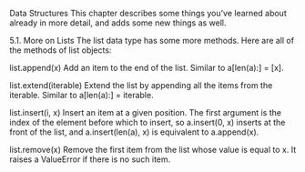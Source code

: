 Data Structures
This chapter describes some things you’ve learned about already in more detail, and adds some new things as well.

5.1. More on Lists
The list data type has some more methods. Here are all of the methods of list objects:

list.append(x)
Add an item to the end of the list. Similar to a[len(a):] = [x].

list.extend(iterable)
Extend the list by appending all the items from the iterable. Similar to a[len(a):] = iterable.

list.insert(i, x)
Insert an item at a given position. The first argument is the index of the element before which to insert, so a.insert(0, x) inserts at the front of the list, and a.insert(len(a), x) is equivalent to a.append(x).

list.remove(x)
Remove the first item from the list whose value is equal to x. It raises a ValueError if there is no such item.
